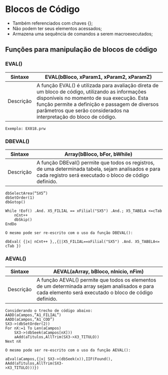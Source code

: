 # Blocos de Código
- Também referenciados com chaves {};
- Não podem ter seus elementos acessados;
- Armazena uma sequência de comandos a serem macroexecutados;

## Funções para manipulação de blocos de código
### EVAL()
| Sintaxe   | EVAL(bBloco, xParam1, xParam2, xParamZ)                                                                                                                                                                                                                                  |
|-----------|--------------------------------------------------------------------------------------------------------------------------------------------------------------------------------------------------------------------------------------------------------------------------|
| Descrição | A função EVAL() é utilizada para avaliação direta de um bloco de código, utilizando as informações disponíveis no momento de sua execução. Esta função permite a definição e passagem de diversos parâmetros que serão considerados na interpretação do bloco de código. |<br>

```
Exemplo: EX018.prw
```

### DBEVAL()
| Sintaxe   | Array(bBloco, bFor, bWhile)                                                                                                                                   |
|-----------|---------------------------------------------------------------------------------------------------------------------------------------------------------------|
| Descrição | A função DBEval() permite que todos os registros, de uma determinada tabela, sejam analisados e para cada registro será executado o bloco de código definido. |<br>

```
dbSelectArea(“SX5”)
dbSetOrder(1)
dbGotop()

While !Eof() .And. X5_FILIAL == xFilial("SX5") .And.; X5_TABELA <=cTab
    nCnt++
    dbSkip()
EndDo

O mesmo pode ser re-escrito com o uso da função DBEVAL():

dbEval( {|x| nCnt++ },,{||X5_FILIAL==xFilial("SX5") .And. X5_TABELA<= cTab })
```

### AEVAL()
| Sintaxe   | AEVAL(aArray, bBloco, nInicio, nFim)                                                                                                                     |
|-----------|----------------------------------------------------------------------------------------------------------------------------------------------------------|
| Descrição | A função AEVAL() permite que todos os elementos de um determinada array sejam analisados e para cada elemento será executado o bloco de código definido. |<br>

```
Considerando o trecho de código abaixo:
AADD(aCampos,”A1_FILIAL”)
AADD(aCampos,”A1_COD”)
SX3->(dbSetOrder(2))
For nX:=1 To Len(aCampos)
    SX3->(dbSeek(aCampos[nX]))
    aAdd(aTitulos,AllTrim(SX3->X3_TITULO))
Next nX

O mesmo pode ser re-escrito com o uso da função AEVAL():

aEval(aCampos,{|x| SX3->(dbSeek(x)),IIF(Found(), AAdd(aTitulos,AllTrim(SX3-
>X3_TITULO)))})
```